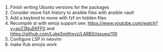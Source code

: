 1. Finish writing Ubuntu versions for the packages
2. Consider move fish history to ansible files with ansible vault
3. Add a keybind to move with fzf on hidden files
4. Recompile st with emoji support see: https://www.youtube.com/watch?v=aoZ3NuEKFF0 and https://github.com/LukeSmithxyz/LARBS/issues/119
5. Configure LSP in neovim
6. make lfub emojis work
